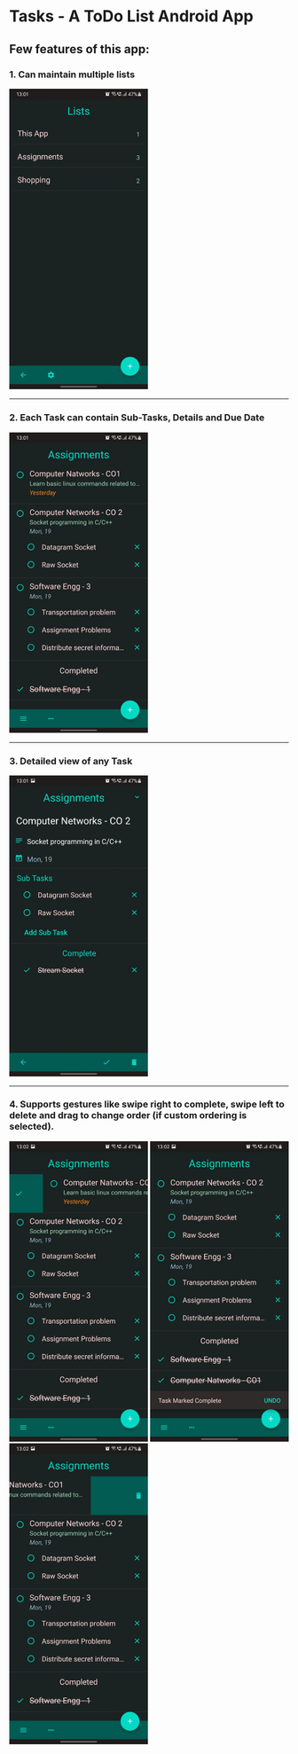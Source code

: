 # Tasks - A ToDo List Android App

## Few features of this app:

### 1. Can maintain multiple lists
<img src="Screenshots/lists.jpeg" alt="Your image title" width="250"/>

--- 

### 2. Each Task can contain Sub-Tasks, Details and Due Date 
<img src="Screenshots/task_list.jpeg" alt="Your image title" width="250"/>

---

### 3. Detailed view of any Task
<img src="Screenshots/task_activity.jpeg" alt="Your image title" width="250"/>

---

### 4. Supports gestures like swipe right to complete, swipe left to delete and drag to change order (if custom ordering is selected).
<img src="Screenshots/task_complete.jpeg" alt="Your image title" width="250"/>
<img src="Screenshots/task_undo.jpeg" alt="Your image title" width="250"/>
<img src="Screenshots/task_delete.jpeg" alt="Your image title" width="250"/>
